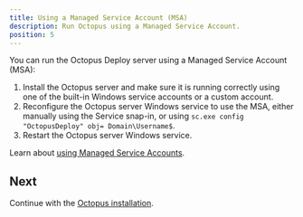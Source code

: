 ```yaml
---
title: Using a Managed Service Account (MSA)
description: Run Octopus using a Managed Service Account.
position: 5
---
```

You can run the Octopus Deploy server using a Managed Service Account (MSA):

1. Install the Octopus server and make sure it is running correctly using one of the built-in Windows service accounts or a custom account.
1. Reconfigure the Octopus server Windows service to use the MSA, either manually using the Service snap-in, or using `sc.exe config "OctopusDeploy" obj= Domain\Username$`.
1. Restart the Octopus server Windows service.

Learn about [using Managed Service Accounts](https://technet.microsoft.com/en-us/library/dd548356(v=ws.10).aspx).

## Next

Continue with the [Octopus installation](/docs/installation/index.md).
